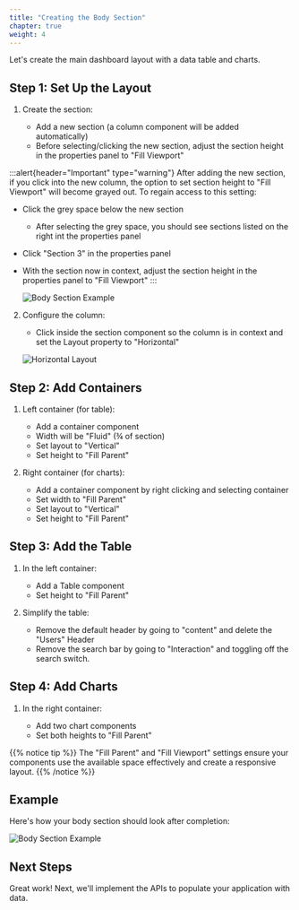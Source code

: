 ```yaml
---
title: "Creating the Body Section"
chapter: true
weight: 4
---
```


Let's create the main dashboard layout with a data table and charts.

## Step 1: Set Up the Layout

1. Create the section:

   - Add a new section (a column component will be added automatically)
   - Before selecting/clicking the new section, adjust the section height in the properties panel to "Fill Viewport"

:::alert{header="Important" type="warning"}
After adding the new section, if you click into the new column, the option to set section height to "Fill Viewport" will become grayed out. To regain access to this setting:

- Click the grey space below the new section
  - After selecting the grey space, you should see sections listed on the right int the properties panel
- Click "Section 3" in the properties panel
- With the section now in context, adjust the section height in the properties panel to "Fill Viewport"
  :::

  ![Body Section Example](/images/gifs/add-third-section.gif)

2. Configure the column:

   - Click inside the section component so the column is in context and set the Layout property to "Horizontal"

   ![Horizontal Layout](/images/horizontal-layout.png)

## Step 2: Add Containers

1. Left container (for table):

   - Add a container component
   - Width will be "Fluid" (¾ of section)
   - Set layout to "Vertical"
   - Set height to "Fill Parent"

2. Right container (for charts):

   - Add a container component by right clicking and selecting container
   - Set width to "Fill Parent"
   - Set layout to "Vertical"
   - Set height to "Fill Parent"

## Step 3: Add the Table

1. In the left container:

   - Add a Table component
   - Set height to "Fill Parent"

2. Simplify the table:

   - Remove the default header by going to "content" and delete the "Users" Header
   - Remove the search bar by going to "Interaction" and toggling off the search switch.

## Step 4: Add Charts

1. In the right container:

   - Add two chart components
   - Set both heights to "Fill Parent"

{{% notice tip %}}
The "Fill Parent" and "Fill Viewport" settings ensure your components use the available space effectively and create a responsive layout.
{{% /notice %}}

## Example

Here's how your body section should look after completion:

![Body Section Example](/images/gifs/updated-body-section-example.gif)

## Next Steps

Great work! Next, we'll implement the APIs to populate your application with data.
